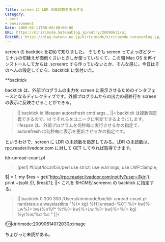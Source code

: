 ```yaml
---
Title: screen に LDR の未読数を表示する
Category:
- perl
- environment
Date: 2009-06-11T00:00:00+09:00
URL: https://kiririmode.hatenablog.jp/entry/20090611/p1
EditURL: https://blog.hatena.ne.jp/kiririmode/kiririmode.hatenablog.jp/atom/entry/8454420450078212979
---
```



screen の backtick を初めて知りました。
そもそも screen ってよっぽどターミナルの切替えが面倒くさいときしか使っていなくて、この間 Mac OS を再インストールしてからは .screenrc すら作っていないとか、そんな感じ。今日はそのへんの設定してたら、backtick に気付いた。

**backtick

backtick は、外部プログラムの出力を screen に表示させるためのインタフェースとなるディレクティブです。外部プログラムからの出力の最終行を screen の表示に反映させることができる。
>||
backtick id lifespan autorefresh cmd args...
||<
backtick は複数個定義できるので、id でそれらをユニークに判断できるようにします。lifespan は、外部プログラムを何秒毎に実行させるかの指定で、autorefresh は何秒毎に表示を更新させるかの指定です。

というわけで、screen に LDR の未読数を指定してみる。LDR の未読数は、rpc.reader.livedoor.com に対して GET してやれば取得できます。

ldr-unread-count.pl
>|perl|
#!/opt/local/bin/perl
use strict;
use warnings;
use LWP::Simple;

$| = 1;
my $res = get('http://rpc.reader.livedoor.com/notify?user=i1kiri');
print +(split /\|/, $res)[1];
||<
これを $HOME/.screenrc の backtick に指定する。
>||
backtick 0 300 300 /Users/kiririmode/bin/ldr-unread-count.pl
hardstatus alwayslastline "%{= kg} %H [unread=%0`] %{= kw}%-Lw%{= bw}%n%f* %t%{= kw}%+Lw %{= kw}%=%{= kg} %y/%m/%d %c "
||<

f:id:kiririmode:20090614072030p:image

ちょびっと未読がある。
